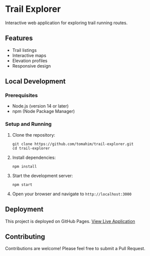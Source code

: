 # Trail Explorer

Interactive web application for exploring trail running routes.

## Features
- Trail listings
- Interactive maps
- Elevation profiles
- Responsive design

## Local Development

### Prerequisites
- Node.js (version 14 or later)
- npm (Node Package Manager)

### Setup and Running
1. Clone the repository:
   ```
   git clone https://github.com/tomahim/trail-explorer.git
   cd trail-explorer
   ```

2. Install dependencies:
   ```
   npm install
   ```

3. Start the development server:
   ```
   npm start
   ```

4. Open your browser and navigate to `http://localhost:3000`

## Deployment
This project is deployed on GitHub Pages. 
[View Live Application](https://tomahim.github.io/trail-explorer)

## Contributing
Contributions are welcome! Please feel free to submit a Pull Request.
